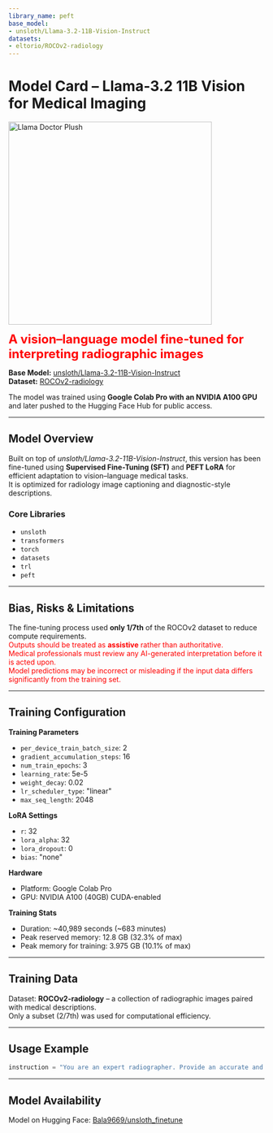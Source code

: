 ```yaml
---
library_name: peft
base_model:
- unsloth/Llama-3.2-11B-Vision-Instruct
datasets:
- eltorio/ROCOv2-radiology
---
```


# Model Card – Llama-3.2 11B Vision for Medical Imaging

<img src="https://i5.walmartimages.com/seo/DolliBu-Beige-Llama-Doctor-Plush-Toy-Super-Soft-Stuffed-Animal-Dress-Up-Cute-Scrub-Uniform-Cap-Outfit-Fluffy-Gift-11-Inches_e78392b2-71ef-4e26-a23f-8bb0b0e2043a.70c3b5988d390cf43d799758a826f2a5.jpeg" alt="Llama Doctor Plush" width="400"/>

<font color="FF0000" size="5"><b>
A vision–language model fine-tuned for interpreting radiographic images</b></font><br>

**Base Model:** [unsloth/Llama-3.2-11B-Vision-Instruct](https://huggingface.co/unsloth/Llama-3.2-11B-Vision-Instruct)  
**Dataset:** [ROCOv2-radiology](https://huggingface.co/datasets/eltorio/ROCOv2-radiology)  

The model was trained using **Google Colab Pro with an NVIDIA A100 GPU** and later pushed to the Hugging Face Hub for public access.

---

##  Model Overview

Built on top of *unsloth/Llama-3.2-11B-Vision-Instruct*, this version has been fine-tuned using **Supervised Fine-Tuning (SFT)** and **PEFT LoRA** for efficient adaptation to vision–language medical tasks.  
It is optimized for radiology image captioning and diagnostic-style descriptions.

### Core Libraries
- `unsloth`
- `transformers`
- `torch`
- `datasets`
- `trl`
- `peft`

---

##  Bias, Risks & Limitations

The fine-tuning process used **only 1/7th** of the ROCOv2 dataset to reduce compute requirements.  
<font color="FF0000">
Outputs should be treated as **assistive** rather than authoritative.  
Medical professionals must review any AI-generated interpretation before it is acted upon.  
Model predictions may be incorrect or misleading if the input data differs significantly from the training set.
</font>

---

##  Training Configuration

**Training Parameters**
- `per_device_train_batch_size`: 2
- `gradient_accumulation_steps`: 16
- `num_train_epochs`: 3
- `learning_rate`: 5e-5
- `weight_decay`: 0.02
- `lr_scheduler_type`: "linear"
- `max_seq_length`: 2048

**LoRA Settings**
- `r`: 32
- `lora_alpha`: 32
- `lora_dropout`: 0
- `bias`: "none"

**Hardware**
- Platform: Google Colab Pro  
- GPU: NVIDIA A100 (40GB) CUDA-enabled

**Training Stats**
- Duration: ~40,989 seconds (~683 minutes)
- Peak reserved memory: 12.8 GB (32.3% of max)
- Peak memory for training: 3.975 GB (10.1% of max)

---

##  Training Data

Dataset: **ROCOv2-radiology** – a collection of radiographic images paired with medical descriptions.  
Only a subset (2/7th) was used for computational efficiency.

---

##  Usage Example

```python
instruction = "You are an expert radiographer. Provide an accurate and detailed description of the medical image."
```

---

## Model Availability

Model on Hugging Face: [Bala9669/unsloth_finetune](https://huggingface.co/Bala9669/unsloth_finetune)  

